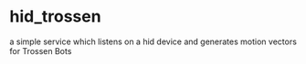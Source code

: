 hid_trossen
===========

a simple service which listens on a hid device and generates motion vectors for Trossen Bots
